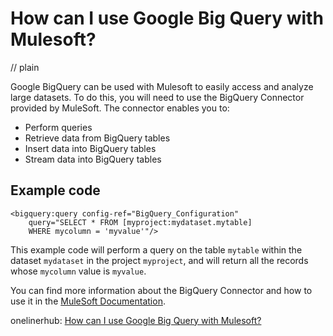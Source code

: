 # How can I use Google Big Query with Mulesoft?
// plain

Google BigQuery can be used with Mulesoft to easily access and analyze large datasets. To do this, you will need to use the BigQuery Connector provided by MuleSoft. The connector enables you to:
- Perform queries
- Retrieve data from BigQuery tables
- Insert data into BigQuery tables
- Stream data into BigQuery tables

## Example code

```
<bigquery:query config-ref="BigQuery_Configuration"
    query="SELECT * FROM [myproject:mydataset.mytable]
    WHERE mycolumn = 'myvalue'"/>
```

This example code will perform a query on the table `mytable` within the dataset `mydataset` in the project `myproject`, and will return all the records whose `mycolumn` value is `myvalue`.

You can find more information about the BigQuery Connector and how to use it in the [MuleSoft Documentation](https://docs.mulesoft.com/connectors/bigquery/bigquery-connector).

onelinerhub: [How can I use Google Big Query with Mulesoft?](https://onelinerhub.com/google-big-query/how-can-i-use-google-big-query-with-mulesoft)